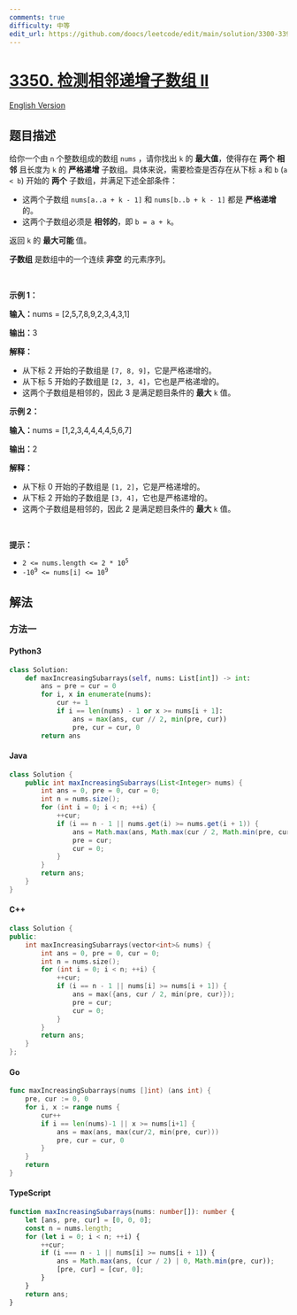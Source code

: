 ```yaml
---
comments: true
difficulty: 中等
edit_url: https://github.com/doocs/leetcode/edit/main/solution/3300-3399/3350.Adjacent%20Increasing%20Subarrays%20Detection%20II/README.md
---
```


<!-- problem:start -->

# [3350. 检测相邻递增子数组 II](https://leetcode.cn/problems/adjacent-increasing-subarrays-detection-ii)

[English Version](/solution/3300-3399/3350.Adjacent%20Increasing%20Subarrays%20Detection%20II/README_EN.md)

## 题目描述

<!-- description:start -->

<p>给你一个由 <code>n</code> 个整数组成的数组 <code>nums</code> ，请你找出 <code>k</code> 的 <strong>最大值</strong>，使得存在 <strong>两个</strong> <strong>相邻</strong> 且长度为 <code>k</code> 的 <strong>严格递增</strong> <span data-keyword="subarray-nonempty">子数组</span>。具体来说，需要检查是否存在从下标 <code>a</code> 和 <code>b</code> (<code>a &lt; b</code>) 开始的 <strong>两个</strong> 子数组，并满足下述全部条件：</p>

<ul>
	<li>这两个子数组 <code>nums[a..a + k - 1]</code> 和 <code>nums[b..b + k - 1]</code> 都是 <strong>严格递增</strong> 的。</li>
	<li>这两个子数组必须是 <strong>相邻的</strong>，即 <code>b = a + k</code>。</li>
</ul>

<p>返回 <code>k</code> 的 <strong>最大可能 </strong>值。</p>

<p><strong>子数组</strong> 是数组中的一个连续<b> 非空</b> 的元素序列。</p>

<p>&nbsp;</p>

<p><strong class="example">示例 1：</strong></p>

<div class="example-block">
<p><strong>输入：</strong><span class="example-io">nums = [2,5,7,8,9,2,3,4,3,1]</span></p>

<p><strong>输出：</strong><span class="example-io">3</span></p>

<p><strong>解释：</strong></p>

<ul>
	<li>从下标 2 开始的子数组是 <code>[7, 8, 9]</code>，它是严格递增的。</li>
	<li>从下标 5 开始的子数组是 <code>[2, 3, 4]</code>，它也是严格递增的。</li>
	<li>这两个子数组是相邻的，因此 3 是满足题目条件的 <strong>最大</strong> <code>k</code> 值。</li>
</ul>
</div>

<p><strong class="example">示例 2：</strong></p>

<div class="example-block">
<p><strong>输入：</strong><span class="example-io">nums = [1,2,3,4,4,4,4,5,6,7]</span></p>

<p><strong>输出：</strong><span class="example-io">2</span></p>

<p><strong>解释：</strong></p>

<ul>
	<li>从下标 0 开始的子数组是 <code>[1, 2]</code>，它是严格递增的。</li>
	<li>从下标 2 开始的子数组是 <code>[3, 4]</code>，它也是严格递增的。</li>
	<li>这两个子数组是相邻的，因此 2 是满足题目条件的 <strong>最大</strong> <code>k</code> 值。</li>
</ul>
</div>

<p>&nbsp;</p>

<p><strong>提示：</strong></p>

<ul>
	<li><code>2 &lt;= nums.length &lt;= 2 * 10<sup>5</sup></code></li>
	<li><code>-10<sup>9</sup> &lt;= nums[i] &lt;= 10<sup>9</sup></code></li>
</ul>

<!-- description:end -->

## 解法

<!-- solution:start -->

### 方法一

<!-- tabs:start -->

#### Python3

```python
class Solution:
    def maxIncreasingSubarrays(self, nums: List[int]) -> int:
        ans = pre = cur = 0
        for i, x in enumerate(nums):
            cur += 1
            if i == len(nums) - 1 or x >= nums[i + 1]:
                ans = max(ans, cur // 2, min(pre, cur))
                pre, cur = cur, 0
        return ans
```

#### Java

```java
class Solution {
    public int maxIncreasingSubarrays(List<Integer> nums) {
        int ans = 0, pre = 0, cur = 0;
        int n = nums.size();
        for (int i = 0; i < n; ++i) {
            ++cur;
            if (i == n - 1 || nums.get(i) >= nums.get(i + 1)) {
                ans = Math.max(ans, Math.max(cur / 2, Math.min(pre, cur)));
                pre = cur;
                cur = 0;
            }
        }
        return ans;
    }
}
```

#### C++

```cpp
class Solution {
public:
    int maxIncreasingSubarrays(vector<int>& nums) {
        int ans = 0, pre = 0, cur = 0;
        int n = nums.size();
        for (int i = 0; i < n; ++i) {
            ++cur;
            if (i == n - 1 || nums[i] >= nums[i + 1]) {
                ans = max({ans, cur / 2, min(pre, cur)});
                pre = cur;
                cur = 0;
            }
        }
        return ans;
    }
};
```

#### Go

```go
func maxIncreasingSubarrays(nums []int) (ans int) {
	pre, cur := 0, 0
	for i, x := range nums {
		cur++
		if i == len(nums)-1 || x >= nums[i+1] {
			ans = max(ans, max(cur/2, min(pre, cur)))
			pre, cur = cur, 0
		}
	}
	return
}
```

#### TypeScript

```ts
function maxIncreasingSubarrays(nums: number[]): number {
    let [ans, pre, cur] = [0, 0, 0];
    const n = nums.length;
    for (let i = 0; i < n; ++i) {
        ++cur;
        if (i === n - 1 || nums[i] >= nums[i + 1]) {
            ans = Math.max(ans, (cur / 2) | 0, Math.min(pre, cur));
            [pre, cur] = [cur, 0];
        }
    }
    return ans;
}
```

<!-- tabs:end -->

<!-- solution:end -->

<!-- problem:end -->
